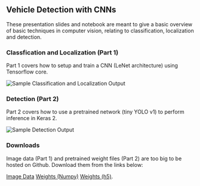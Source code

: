 ## Vehicle Detection with CNNs

These presentation slides and notebook are meant to give a basic overview of basic techniques in computer vision, relating to classification, localization and detection.

### Classfication and Localization (Part 1)

Part 1 covers how to setup and train a CNN (LeNet architecture) using Tensorflow core.

![Sample Classification and Localization Output](https://github.com/marc-chan/traffic/tree/master/img/localization.png "Sample Classification and Localization Output")

### Detection (Part 2)

Part 2 covers how to use a pretrained network (tiny YOLO v1) to perform inference in Keras 2.

![Sample Detection Output](https://github.com/marc-chan/traffic/tree/master/img/sample.png "Sample Detection Output")

### Downloads

Image data (Part 1) and pretrained weight files (Part 2) are too big to be hosted on Github. Download them from the links below:

[Image Data](https://)
[Weights (Numpy)](https://drive.google.com/open?id=0B5pR4zogx2nBS3FLUFhBTENEQXM)  [Weights (h5)](https://drive.google.com/open?id=0B5pR4zogx2nBYUpVT25TN1A4Z0E).
